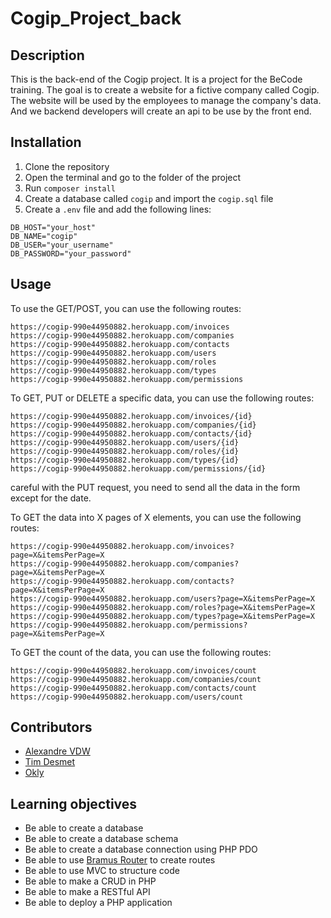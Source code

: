 # Cogip_Project_back

## Description

This is the back-end of the Cogip project. It is a project for the BeCode training. The goal is to create a website for a fictive company called Cogip. The website will be used by the employees to manage the company's data. And we backend developers will create an api to be use by the front end.

## Installation

1. Clone the repository
2. Open the terminal and go to the folder of the project
3. Run `composer install`
4. Create a database called `cogip` and import the `cogip.sql` file
5. Create a `.env` file and add the following lines:

```env
DB_HOST="your_host"
DB_NAME="cogip"
DB_USER="your_username"
DB_PASSWORD="your_password"
```

## Usage

To use the GET/POST, you can use the following routes:

```
https://cogip-990e44950882.herokuapp.com/invoices
https://cogip-990e44950882.herokuapp.com/companies
https://cogip-990e44950882.herokuapp.com/contacts
https://cogip-990e44950882.herokuapp.com/users
https://cogip-990e44950882.herokuapp.com/roles
https://cogip-990e44950882.herokuapp.com/types
https://cogip-990e44950882.herokuapp.com/permissions
```

To GET, PUT or DELETE a specific data, you can use the following routes:

```
https://cogip-990e44950882.herokuapp.com/invoices/{id}
https://cogip-990e44950882.herokuapp.com/companies/{id}
https://cogip-990e44950882.herokuapp.com/contacts/{id}
https://cogip-990e44950882.herokuapp.com/users/{id}
https://cogip-990e44950882.herokuapp.com/roles/{id}
https://cogip-990e44950882.herokuapp.com/types/{id}
https://cogip-990e44950882.herokuapp.com/permissions/{id}
```

careful with the PUT request, you need to send all the data in the form except for the date.


To GET the data into X pages of X elements, you can use the following routes:

```
https://cogip-990e44950882.herokuapp.com/invoices?page=X&itemsPerPage=X
https://cogip-990e44950882.herokuapp.com/companies?page=X&itemsPerPage=X
https://cogip-990e44950882.herokuapp.com/contacts?page=X&itemsPerPage=X
https://cogip-990e44950882.herokuapp.com/users?page=X&itemsPerPage=X
https://cogip-990e44950882.herokuapp.com/roles?page=X&itemsPerPage=X
https://cogip-990e44950882.herokuapp.com/types?page=X&itemsPerPage=X
https://cogip-990e44950882.herokuapp.com/permissions?page=X&itemsPerPage=X
``` 

To GET the count of the data, you can use the following routes:

```
https://cogip-990e44950882.herokuapp.com/invoices/count
https://cogip-990e44950882.herokuapp.com/companies/count
https://cogip-990e44950882.herokuapp.com/contacts/count
https://cogip-990e44950882.herokuapp.com/users/count
```

## Contributors

- [Alexandre VDW](https://github.com/AlexandreVDW)
- [Tim Desmet](https://github.com/TimDesmet00)
- [Okly](https://github.com/Okly2023)

## Learning objectives

- Be able to create a database
- Be able to create a database schema
- Be able to create a database connection using PHP PDO
- Be able to use [Bramus Router](https://github.com/bramus/router) to create routes
- Be able to use MVC to structure code
- Be able to make a CRUD in PHP
- Be able to make a RESTful API
- Be able to deploy a PHP application


